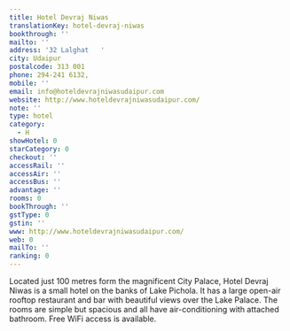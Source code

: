 ```yaml
---
title: Hotel Devraj Niwas
translationKey: hotel-devraj-niwas
bookthrough: ''
mailto: ''
address: '32 Lalghat   '
city: Udaipur
postalcode: 313 001
phone: 294-241 6132,
mobile: ''
email: info@hoteldevrajniwasudaipur.com
website: http://www.hoteldevrajniwasudaipur.com/
note: ''
type: hotel
category:
  - H
showHotel: 0
starCategory: 0
checkout: ''
accessRail: ''
accessAir: ''
accessBus: ''
advantage: ''
rooms: 0
bookThrough: ''
gstType: 0
gstin: ''
www: http://www.hoteldevrajniwasudaipur.com/
web: 0
mailTo: ''
ranking: 0
---
```







Located just 100 metres form the magnificent City Palace, Hotel Devraj Niwas is a small hotel on the banks of Lake Pichola. It has a large open-air rooftop restaurant and bar with beautiful views over the Lake Palace. The rooms are simple but spacious and all have air-conditioning with attached bathroom. Free WiFi access is available. 